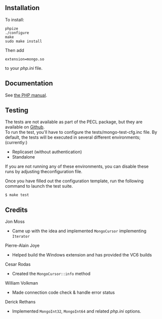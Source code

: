 ## Installation

To install:

    phpize
    ./configure
    make
    sudo make install

Then add

    extension=mongo.so

to your _php.ini_ file.

## Documentation

See [the PHP manual](http://us.php.net/manual/en/book.mongo.php).

## Testing

The tests are not available as part of the PECL package, but they are available 
on [Github](http://www.github.com/mongodb/mongo-php-driver/tree/master/tests).  
To run the test, you'll have to configure the tests/mongo-test-cfg.inc file.
By default, the tests will be executed in several different environments;
(currently:)
* Replicaset (without authentication)
* Standalone

If you are not running any of these environments, you can disable these runs by
adjusting theconfiguration file.


Once you have filled out the configuration template, run the following command to
launch the test suite.

    $ make test


## Credits

Jon Moss

* Came up with the idea and implemented `MongoCursor` implementing `Iterator`

Pierre-Alain Joye

* Helped build the Windows extension and has provided the VC6 builds

Cesar Rodas

* Created the `MongoCursor::info` method

William Volkman

* Made connection code check & handle error status

Derick Rethans

* Implemented `MongoInt32`, `MongoInt64` and related _php.ini_ options.
